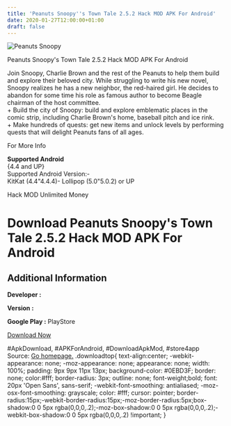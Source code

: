 ```yaml
---
title: 'Peanuts Snoopy''s Town Tale 2.5.2 Hack MOD APK For Android'
date: 2020-01-27T12:00:00+01:00
draft: false
---
```


![Peanuts Snoopy](https://i2.wp.com/apkhome.net/wp-content/uploads/2016/11/Peanuts-Snoopys-Town-Tale-2.5.2.png "Peanuts Snoopy")

  

Peanuts Snoopy's Town Tale 2.5.2 Hack MOD APK For Android

Join Snoopy, Charlie Brown and the rest of the Peanuts to help them build and explore their beloved city. While struggling to write his new novel, Snoopy realizes he has a new neighbor, the red-haired girl. He decides to abandon for some time his role as famous author to become Beagle chairman of the host committee.  
\+ Build the city of Snoopy: build and explore emblematic places in the comic strip, including Charlie Brown's home, baseball pitch and ice rink.  
\+ Make hundreds of quests: get new items and unlock levels by performing quests that will delight Peanuts fans of all ages.

For More Info

**Supported Android**  
{4.4 and UP}  
Supported Android Version:-  
KitKat (4.4"4.4.4)- Lollipop (5.0"5.0.2) or UP

Hack MOD Unlimited Money

Download Peanuts Snoopy's Town Tale 2.5.2 Hack MOD APK For Android
==================================================================

Additional Information
----------------------

**Developer :**

**Version :**

**Google Play :** PlayStore

  

[Download Now](https://store4app.co/post/peanuts-snoopys-town-tale-2-5-2-hack-mod-apk-for-android_1573671470)

  
#ApkDownload, #APKForAndroid, #DownloadApkMod, #store4app  
Source: [Go homepage.](https://store4app.co/post/peanuts-snoopys-town-tale-2-5-2-hack-mod-apk-for-android_1573671470) .downloadtop{ text-align:center; -webkit-appearance: none; -moz-appearance: none; appearance: none; width: 100%; padding: 9px 9px 11px 13px; background-color: #0EBD3F; border: none; color:#fff; border-radius: 3px; outline: none; font-weight;bold; font: 20px 'Open Sans', sans-serif; -webkit-font-smoothing: antialiased; -moz-osx-font-smoothing: grayscale; color: #fff; cursor: pointer; border-radius:15px;-webkit-border-radius:15px;-moz-border-radius:5px;box-shadow:0 0 5px rgba(0,0,0,.2);-moz-box-shadow:0 0 5px rgba(0,0,0,.2);-webkit-box-shadow:0 0 5px rgba(0,0,0,.2) !important; }